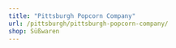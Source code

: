 ```yaml
---
title: "Pittsburgh Popcorn Company"
url: /pittsburgh/pittsburgh-popcorn-company/
shop: Süßwaren
---
```

